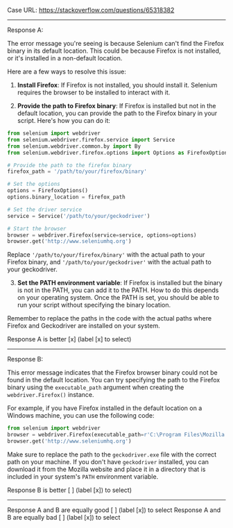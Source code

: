 Case URL: https://stackoverflow.com/questions/65318382

------
Response A:

The error message you're seeing is because Selenium can't find the Firefox binary in its default location. This could be because Firefox is not installed, or it's installed in a non-default location.

Here are a few ways to resolve this issue:

1. **Install Firefox**: If Firefox is not installed, you should install it. Selenium requires the browser to be installed to interact with it.

2. **Provide the path to Firefox binary**: If Firefox is installed but not in the default location, you can provide the path to the Firefox binary in your script. Here's how you can do it:

```python
from selenium import webdriver
from selenium.webdriver.firefox.service import Service
from selenium.webdriver.common.by import By
from selenium.webdriver.firefox.options import Options as FirefoxOptions

# Provide the path to the firefox binary
firefox_path = '/path/to/your/firefox/binary'

# Set the options
options = FirefoxOptions()
options.binary_location = firefox_path

# Set the driver service
service = Service('/path/to/your/geckodriver')

# Start the browser
browser = webdriver.Firefox(service=service, options=options)
browser.get('http://www.seleniumhq.org')
```

Replace `'/path/to/your/firefox/binary'` with the actual path to your Firefox binary, and `'/path/to/your/geckodriver'` with the actual path to your geckodriver.

3. **Set the PATH environment variable**: If Firefox is installed but the binary is not in the PATH, you can add it to the PATH. How to do this depends on your operating system. Once the PATH is set, you should be able to run your script without specifying the binary location.

Remember to replace the paths in the code with the actual paths where Firefox and Geckodriver are installed on your system.

Response A is better [x] (label [x] to select)

-------
Response B:

This error message indicates that the Firefox browser binary could not be found in the default location. You can try specifying the path to the Firefox binary using the `executable_path` argument when creating the `webdriver.Firefox()` instance. 

For example, if you have Firefox installed in the default location on a Windows machine, you can use the following code:

```python
from selenium import webdriver
browser = webdriver.Firefox(executable_path=r'C:\Program Files\Mozilla Firefox\geckodriver.exe')
browser.get('http://www.seleniumhq.org')
```

Make sure to replace the path to the `geckodriver.exe` file with the correct path on your machine. If you don't have `geckodriver` installed, you can download it from the Mozilla website and place it in a directory that is included in your system's `PATH` environment variable.

Response B is better [ ] (label [x]) to select)

-------

Response A and B are equally good [ ] (label [x]) to select
Response A and B are equally bad [ ] (label [x]) to select
